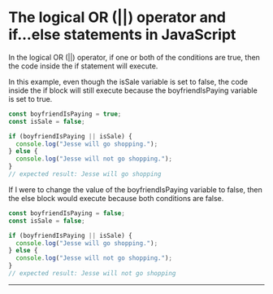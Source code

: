 # The logical OR (||) operator and if...else statements in JavaScript
In the logical OR (||) operator, if one or both of the conditions are true, then the code inside the if statement will execute.

In this example, even though the isSale variable is set to false, the code inside the if block will still execute because the boyfriendIsPaying variable is set to true.

```js
const boyfriendIsPaying = true;
const isSale = false;

if (boyfriendIsPaying || isSale) {
  console.log("Jesse will go shopping.");
} else {
  console.log("Jesse will not go shopping.");
}
// expected result: Jesse will go shopping
```

If I were to change the value of the boyfriendIsPaying variable to false, then the else block would execute because both conditions are false.

```js
const boyfriendIsPaying = false;
const isSale = false;

if (boyfriendIsPaying || isSale) {
  console.log("Jesse will go shopping.");
} else {
  console.log("Jesse will not go shopping.");
}
// expected result: Jesse will not go shopping
```

***